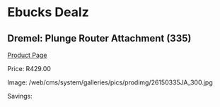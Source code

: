 
# Ebucks Dealz
## Dremel: Plunge Router Attachment (335)
[Product Page](https://www.ebucks.com/web/shop/productSelected.do?prodId=339411498&catId=370101825)

Price: R429.00

Image: /web/cms/system/galleries/pics/prodimg/26150335JA_300.jpg

Savings: 


	